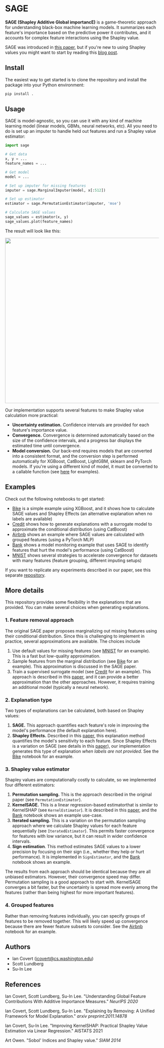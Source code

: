 # SAGE

**SAGE (Shapley Additive Global importancE)** is a game-theoretic approach for understanding black-box machine learning models. It summarizes each feature's importance based on the predictive power it contributes, and it accounts for complex feature interactions using the Shapley value.

SAGE was introduced in [this paper](https://arxiv.org/abs/2004.00668), but if you're new to using Shapley values you might want to start by reading this [blog post](https://iancovert.com/blog/understanding-shap-sage/).

## Install

<!--The easiest way to use the code is to install `sage-importance` with `pip`:

```bash
pip install sage-importance
```

Alternatively, you can clone the repository and install the package using the local `setup.py` file:

```bash
pip install .
```-->

The easiest way to get started is to clone the repository and install the package into your Python environment:

```bash
pip install .
```

## Usage

SAGE is model-agnostic, so you can use it with any kind of machine learning model (linear models, GBMs, neural networks, etc). All you need to do is set up an imputer to handle held out features and run a Shapley value estimator:

```python
import sage

# Get data
x, y = ...
feature_names = ...

# Get model
model = ...

# Set up imputer for missing features
imputer = sage.MarginalImputer(model, x[:512])

# Set up estimator
estimator = sage.PermutationEstimator(imputer, 'mse')

# Calculate SAGE values
sage_values = estimator(x, y)
sage_values.plot(feature_names)
```

The result will look like this:

<p align="center">
  <img width="540" src="https://raw.githubusercontent.com/iancovert/sage/master/docs/bike.svg"/>
</p>

Our implementation supports several features to make Shapley value calculation more practical:

- **Uncertainty estimation.** Confidence intervals are provided for each feature's importance value.
- **Convergence.** Convergence is determined automatically based on the size of the confidence intervals, and a progress bar displays the estimated time until convergence.
- **Model conversion.** Our back-end requires models that are converted into a consistent format, and the conversion step is performed automatically for XGBoost, CatBoost, LightGBM, sklearn and PyTorch models. If you're using a different kind of model, it must be converted to a callable function (see [here](https://github.com/iancovert/sage/blob/master/sage/utils.py#L5) for examples).

## Examples

Check out the following notebooks to get started:

- [Bike](https://github.com/iancovert/sage/blob/master/notebooks/bike.ipynb) is a simple example using XGBoost, and it shows how to calculate SAGE values and Shapley Effects (an alternative explanation when no labels are available)
- [Credit](https://github.com/iancovert/sage/blob/master/notebooks/credit.ipynb) shows how to generate explanations with a surrogate model to approximate the conditional distribution (using CatBoost)
- [Airbnb](https://github.com/iancovert/sage/blob/master/notebooks/airbnb.ipynb) shows an example where SAGE values are calculated with grouped features (using a PyTorch MLP)
- [Bank](https://github.com/iancovert/sage/blob/master/notebooks/bank.ipynb) shows a model monitoring example that uses SAGE to identify features that hurt the model's performance (using CatBoost)
- [MNIST](https://github.com/iancovert/sage/blob/master/notebooks/mnist.ipynb) shows several strategies to accelerate convergence for datasets with many features (feature grouping, different imputing setups)

If you want to replicate any experiments described in our paper, see this separate [repository](https://github.com/iancovert/sage-experiments).

## More details

This repository provides some flexibility in the explanations that are provided. You can make several choices when generating explanations.

### 1. Feature removal approach

The original SAGE paper proposes marginalizing out missing features using their conditional distribution. Since this is challenging to implement in practice, several approximations are available. The choices include

1. Use default values for missing features (see [MNIST](https://github.com/iancovert/sage/blob/master/notebooks/mnist.ipynb) for an example). This is a fast but low-quality approximation.
2. Sample features from the marginal distribution (see [Bike](https://github.com/iancovert/sage/blob/master/notebooks/bike.ipynb) for an example). This approximation is discussed in the SAGE paper.
3. Train a supervised surrogate model (see [Credit](https://github.com/iancovert/sage/blob/master/notebooks/credit.ipynb) for an example). This approach is described in this [paper](https://arxiv.org/abs/2011.14878), and it can provide a better approximation than the other approaches. However, it requires training an additional model (typically a neural network).

### 2. Explanation type

Two types of explanations can be calculated, both based on Shapley values:

1. **SAGE.** This approach quantifies each feature's role in improving the model's performance (the default explanation here).
2. **Shapley Effects.** Described in this [paper](https://epubs.siam.org/doi/pdf/10.1137/130936233?casa_token=fU5qvdv35pkAAAAA:jlQsuRWlPrZ5j3YgaPdOmgOV2-B7FnWB5arog_wj4Sqo4OBTuZsHEgJRPGO7vR1D0UOH8-t9UHU), this explanation method quantifies the model's sensitivity to each feature. Since Shapley Effects is a variation on SAGE (see details in this [paper](https://arxiv.org/abs/2011.14878)), our implementation generates this type of explanation *when labels are not provided*. See the [Bike](https://github.com/iancovert/sage/blob/master/notebooks/bike.ipynb) notebook for an example.

### 3. Shapley value estimator

Shapley values are computationally costly to calculate, so we implemented four different estimators:

1. **Permutation sampling.** This is the approach described in the original paper (see `PermutationEstimator`). 
2. **KernelSAGE.** This is a linear regression-based estimatorthat is similar to KernelSHAP (see `KernelEstimator`). It is described in this [paper](https://arxiv.org/abs/2012.01536), and the [Bank](https://github.com/iancovert/sage/blob/master/notebooks/bank.ipynb) notebook shows an example use-case.
3. **Iterated sampling.** This is a variation on the permutation sampling approach where we calculate Shapley values for each feature sequentially (see `IteratedEstimator`). This permits faster convergence for features with low variance, but it can result in wider confidence intervals.
4. **Sign estimation**. This method estimates SAGE values to a lower precision by focusing on their sign (i.e., whether they help or hurt performance). It is implemented in `SignEstimator`, and the [Bank](https://github.com/iancovert/sage/blob/master/notebooks/bank.ipynb) notebook shows an example.

The results from each approach should be identical because they are all unbiased estimators. However, their convergence speed may differ. Permutation sampling is a good approach to start with. KernelSAGE converges a bit faster, but the uncertainty is spread more evenly among the features (rather than being highest for more important features).

### 4. Grouped features

Rather than removing features individually, you can specify groups of features to be removed together. This will likely speed up convergence because there are fewer feature subsets to consider. See the [Airbnb](https://github.com/iancovert/sage/blob/master/notebooks/airbnb.ipynb) notebook for an example.

## Authors

- Ian Covert (<icovert@cs.washington.edu>)
- Scott Lundberg
- Su-In Lee

## References

Ian Covert, Scott Lundberg, Su-In Lee. "Understanding Global Feature Contributions With Additive Importance Measures." *NeurIPS 2020*

Ian Covert, Scott Lundberg, Su-In Lee. "Explaining by Removing: A Unified Framework for Model Explanation." *arxiv preprint:2011.14878*

Ian Covert, Su-In Lee. "Improving KernelSHAP: Practical Shapley Value Estimation via Linear Regression." AISTATS 2021

Art Owen. "Sobol' Indices and Shapley value." *SIAM 2014*
